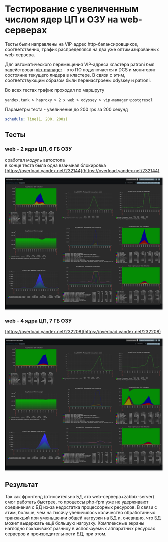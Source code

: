 # Тестирование с увеличенным числом ядер ЦП и ОЗУ на web-серверах

Тесты были направлены на VIP-адрес http-балансировщиков, соответственно, трафик распределялся на два уже оптимизированных web-сервера.

Для автоматического перемещения VIP-адреса кластера patroni был задействован [vip-manager](https://github.com/cybertec-postgresql/vip-manager) - это ПО подключается к DCS и мониторит состояние текущего лидера в кластере. В связи с этим, соответствующим образом были перенастроены odyssey и patroni.

Во всех тестах трафик проходил по маршруту

```yandex.tank > haproxy > 2 x web > odyssey > vip-manager+postgresql```

Параметры теста - увеличение до 200 rps за 200 секунд

```yaml
schedule: line(1, 200, 200s)
```

## Тесты

### web - 2 ядра ЦП, 6 ГБ ОЗУ

сработал модуль автостопа\
в конце теста была одна взаимная блокировка\
[https://overload.yandex.net/232144](https://overload.yandex.net/232144)

![04_web01.png](files/04_web01.png)

### web - 4 ядра ЦП, 7 ГБ ОЗУ

[https://overload.yandex.net/232208](https://overload.yandex.net/232208)

![04_web02.png](files/04_web02.png)

## Результат

Так как фронтенд (относительно БД это web-сервера+zabbix-server) смог работать быстрее, то процессы php-fpm уже не удерживают соединения с БД из-за недостатка процессорных ресурсов. В связи с этим, больше, чем на тысячу увеличилось количество обработанных транзакций при уменьшении общей нагрузки на БД и, очевидно, что БД может выдержать ещё большую нагрузку. Комплексные экраны наглядно показывают разницу в используемых аппаратных ресурсах серверов и производительности БД, при этом.
